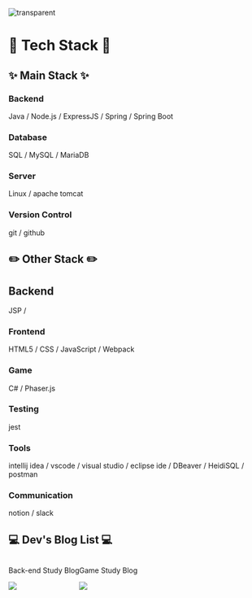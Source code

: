![transparent](https://capsule-render.vercel.app/api?type=transparent&fontColor=703ee5&text=Sumin's%20Github&height=150&fontSize=60&desc=Backend%20Developer&descAlignY=80&descAlign=65)

# 🔨 Tech Stack 🔨

## ✨ Main Stack ✨

### Backend
Java / Node.js / ExpressJS / Spring / Spring Boot

### Database
SQL / MySQL / MariaDB

### Server
Linux / apache tomcat

### Version Control
git / github


## ✏️ Other Stack ✏️

## Backend
JSP /

### Frontend
HTML5 / CSS / JavaScript / Webpack

### Game
 C# / Phaser.js

### Testing
jest

### Tools
intellij idea / vscode / visual studio / eclipse ide / DBeaver / HeidiSQL / postman

### Communication
notion / slack


## 💻 Dev's Blog List 💻
<div style="display:flex; flex-direction:row;">
  <div style="display:flex; flex-direction:column">
    <p>Back-end Study Blog</p>
    <a href="https://devbacksu.github.io">
        <img src="https://img.shields.io/badge/GithubPages-000000?style=for-the-badge&logo=GithubPages&logoColor=white"> 
    </a>
  </div>
  <div style="display:flex; flex-direction:column">
    <p>Game Study Blog</p>
    <a href="https://devgamesu.tistory.com">
        <img src="https://img.shields.io/badge/Tistory-000000?style=for-the-badge&logo=Tistory&logoColor=white"> 
    </a>
  </div>
</div>
